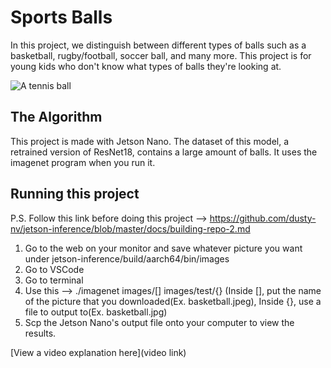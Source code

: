 # Sports Balls

In this project, we distinguish between different types of balls such as a basketball, rugby/football, soccer ball, and many more. This project is for young kids who don't know what types of balls they're looking at. 

![A tennis ball](![tennis](https://user-images.githubusercontent.com/110697443/192128837-380ad740-b71e-40a1-91ef-70317b3d95df.jpg))

## The Algorithm
This project is made with Jetson Nano. The dataset of this model, a retrained version of ResNet18, contains a large amount of balls. It uses the imagenet program when you run it.
## Running this project

P.S. Follow this link before doing this project --> https://github.com/dusty-nv/jetson-inference/blob/master/docs/building-repo-2.md
1. Go to the web on your monitor and save whatever picture you want under jetson-inference/build/aarch64/bin/images
2. Go to VSCode
3. Go to terminal
4. Use this --> ./imagenet images/[] images/test/{} (Inside [], put the name of the picture that you downloaded(Ex. basketball.jpeg), Inside {}, use a file to output to(Ex. basketball.jpg)
5. Scp the Jetson Nano's output file onto your computer to view the results.

[View a video explanation here](video link)
